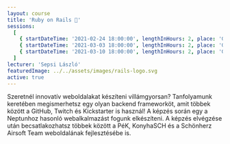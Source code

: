```yaml
---
layout: course
title: 'Ruby on Rails 🚆'
sessions:
  [
    { startDateTime: '2021-02-24 18:00:00', lengthInHours: 2, place: 'Google Meet' },
    { startDateTime: '2021-03-03 18:00:00', lengthInHours: 2, place: 'Google Meet' },
    { startDateTime: '2021-03-10 18:00:00', lengthInHours: 2, place: 'Google Meet' }
  ]
lecturer: 'Sepsi László'
featuredImage: ../../assets/images/rails-logo.svg
active: true
---
```


Szeretnél innovatív weboldalakat készíteni villámgyorsan? Tanfolyamunk keretében megismerhetsz egy olyan backend frameworköt, amit többek között a GitHub, Twitch és Kickstarter is használ! A képzés során egy a Neptunhoz hasonló webalkalmazást fogunk elkészíteni. A képzés elvégzése után becsatlakozhatsz többek között a PéK, KonyhaSCH és a Schönherz Airsoft Team weboldalának fejlesztésébe is.
